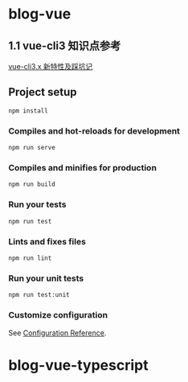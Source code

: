 # blog-vue

## 1.1 vue-cli3 知识点参考

[vue-cli3.x 新特性及踩坑记](https://segmentfault.com/a/1190000016423943)

## Project setup

```
npm install
```

### Compiles and hot-reloads for development
```
npm run serve
```

### Compiles and minifies for production
```
npm run build
```

### Run your tests
```
npm run test
```

### Lints and fixes files
```
npm run lint
```

### Run your unit tests
```
npm run test:unit
```

### Customize configuration
See [Configuration Reference](https://cli.vuejs.org/config/).
# blog-vue-typescript

